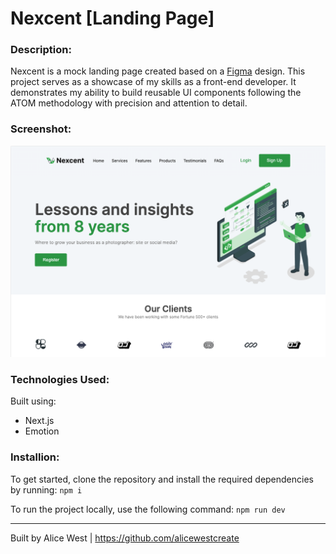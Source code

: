 # Nexcent [Landing Page]

### Description: 

Nexcent is a mock landing page created based on a [Figma](https://www.figma.com/file/qDfvdpQkp1i6XfkxVrJegB/Responsive-Landing-Page-Design-%7C-Website-Home-Page-Design-%7C-Agency-Website-UI-Design-(Community)?type=design&node-id=0-1&mode=design&t=2t472Ub1XMlNqQJC-0) design. This project serves as a showcase of my skills as a front-end developer. It demonstrates my ability to build reusable UI components following the ATOM methodology with precision and attention to detail. 


### Screenshot: 
![ScreenShot](public/ScreenShot.png)


### Technologies Used: 
Built using: 
- Next.js 
- Emotion 

### Installion: 
To get started, clone the repository and install the required dependencies by running:
`npm i `

To run the project locally, use the following command:
`npm run dev`

------

Built by Alice West |  https://github.com/alicewestcreate